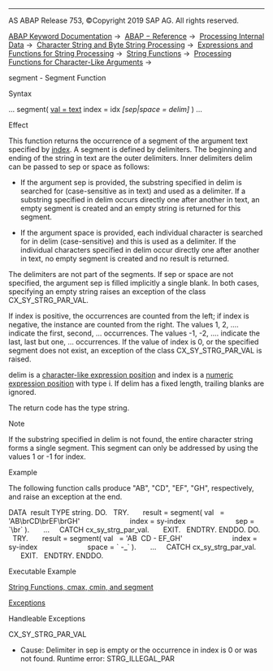   

* * *

AS ABAP Release 753, ©Copyright 2019 SAP AG. All rights reserved.

[ABAP Keyword Documentation](https://help.sap.com/doc/abapdocu_753_index_htm/7.53/en-US/abenabap.htm) →  [ABAP − Reference](https://help.sap.com/doc/abapdocu_753_index_htm/7.53/en-US/abenabap_reference.htm) →  [Processing Internal Data](https://help.sap.com/doc/abapdocu_753_index_htm/7.53/en-US/abenabap_data_working.htm) →  [Character String and Byte String Processing](https://help.sap.com/doc/abapdocu_753_index_htm/7.53/en-US/abenabap_data_string.htm) →  [Expressions and Functions for String Processing](https://help.sap.com/doc/abapdocu_753_index_htm/7.53/en-US/abenstring_processing_expr_func.htm) →  [String Functions](https://help.sap.com/doc/abapdocu_753_index_htm/7.53/en-US/abenstring_functions.htm) →  [Processing Functions for Character-Like Arguments](https://help.sap.com/doc/abapdocu_753_index_htm/7.53/en-US/abenprocess_functions.htm) → 

segment - Segment Function

Syntax

... segment( [val = text](https://help.sap.com/doc/abapdocu_753_index_htm/7.53/en-US/abenstring_functions_val.htm) index = idx *\[*sep*|*space = delim*\]* ) ...

Effect

This function returns the occurrence of a segment of the argument text specified by [index](https://help.sap.com/doc/abapdocu_753_index_htm/7.53/en-US/abenstring_functions_val.htm). A segment is defined by delimiters. The beginning and ending of the string in text are the outer delimiters. Inner delimiters delim can be passed to sep or space as follows:

-   If the argument sep is provided, the substring specified in delim is searched for (case-sensitive as in text) and used as a delimiter. If a substring specified in delim occurs directly one after another in text, an empty segment is created and an empty string is returned for this segment.

-   If the argument space is provided, each individual character is searched for in delim (case-sensitive) and this is used as a delimiter. If the individual characters specified in delim occur directly one after another in text, no empty segment is created and no result is returned.

The delimiters are not part of the segments. If sep or space are not specified, the argument sep is filled implicitly a single blank. In both cases, specifying an empty string raises an exception of the class CX\_SY\_STRG\_PAR\_VAL.

If index is positive, the occurrences are counted from the left; if index is negative, the instance are counted from the right. The values 1, 2, .... indicate the first, second, ... occurrences. The values -1, -2, .... indicate the last, last but one, ... occurrences. If the value of index is 0, or the specified segment does not exist, an exception of the class CX\_SY\_STRG\_PAR\_VAL is raised.

delim is a [character-like expression position](https://help.sap.com/doc/abapdocu_753_index_htm/7.53/en-US/abencharlike_expr_position_glosry.htm "Glossary Entry") and index is a [numeric expression position](https://help.sap.com/doc/abapdocu_753_index_htm/7.53/en-US/abennumerical_expr_position_glosry.htm "Glossary Entry") with type i. If delim has a fixed length, trailing blanks are ignored.

The return code has the type string.

Note

If the substring specified in delim is not found, the entire character string forms a single segment. This segment can only be addressed by using the values 1 or -1 for index.

Example

The following function calls produce "AB", "CD", "EF", "GH", respectively, and raise an exception at the end.

DATA  result TYPE string.
DO.
  TRY.
      result = segment( val   = 'AB\\brCD\\brEF\\brGH'
                        index = sy-index
                        sep = \`\\br\` ).
      ...
    CATCH cx\_sy\_strg\_par\_val.
      EXIT.
  ENDTRY.
ENDDO.
DO.
  TRY.
      result = segment( val   = 'AB  CD - EF\_GH'
                        index = sy-index
                        space = \` -\_\` ).
      ...
    CATCH cx\_sy\_strg\_par\_val.
      EXIT.
  ENDTRY.
ENDDO.

Executable Example

[String Functions, cmax, cmin, and segment](https://help.sap.com/doc/abapdocu_753_index_htm/7.53/en-US/abencmax_cmin_function_abexa.htm)

[Exceptions](https://help.sap.com/doc/abapdocu_753_index_htm/7.53/en-US/abenabap_language_exceptions.htm)

Handleable Exceptions

CX\_SY\_STRG\_PAR\_VAL

-   Cause: Delimiter in sep is empty or the occurrence in index is 0 or was not found.
    Runtime error: STRG\_ILLEGAL\_PAR
